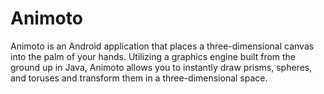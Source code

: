 Animoto
=======

Animoto is an Android application that places a three-dimensional canvas into the palm of your hands. Utilizing a graphics engine built from the ground up in Java, Animoto allows you to instantly draw prisms, spheres, and toruses and transform them in a three-dimensional space.
